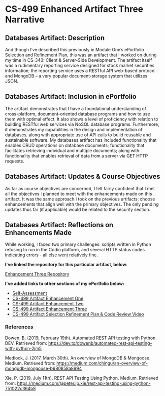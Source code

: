 # CS-499 Enhanced Artifact Three Narrative

## Databases Artifact: Description
And though I’ve described this previously in Module One’s ePortfolio Selection and Refinement Plan, this was an artifact that I worked on during my time in CS-340: Client & Server-Side Development. The artifact itself was a rudimentary reporting service designed for stock market securities information; the reporting service uses a RESTful API web-based protocol and MongoDB – a very popular document-storage system that utilizes JSON.

## Databases Artifact: Inclusion in ePortfolio
The artifact demonstrates that I have a foundational understanding of cross-platform, document-oriented database programs and how to use them with optimal effect. It also shows a level of proficiency with relation to building RESTful web services via NoSQL database programs. Furthermore, it demonstrates my capabilities in the design and implementation of databases, along with appropriate use of API calls to build reusable and sustainable software.  My databases artifact has included functionality that enables CRUD operations on database documents; functionality that facilitates retrieving individual and multiple documents; along with functionality that enables retrieval of data from a server via GET HTTP requests.

## Databases Artifact: Updates & Course Objectives
As far as course objectives are concerned, I felt fairly confident that I met all the objectives I planned to meet with the enhancements made on this artifact. It was the same approach I took on the previous artifacts: choose enhancements that align well with the primary objectives. The only pending updates thus far (if applicable) would be related to the security section.  

## Databases Artifact: Reflections on Enhancements Made
While working, I faced two primary challenges: scripts written in Python refusing to run in the Codio platform, and several HTTP status codes indicating errors - all else went relatively fine.

**I've linked the repository for this particular artifact, below:**

[Enhancement Three Repository](https://github.com/LHSYH/CS-499DataStructures)

**I've added links to other sections of my ePortfolio below:**<br>
* [Self-Assessment](https://lhsyh.github.io/SelfAssessment.html)<br>
* [CS-499 Artifact Enhancement One](https://lhsyh.github.io/CS-499ArtifactOne.html)<br>
* [CS-499 Artifact Enhancement Two](https://lhsyh.github.io/CS-499ArtifactTwo.html)<br>
* [CS-499 Artifact Enhancement Three](https://lhsyh.github.io/CS-499ArtifactThree.html)<br>
* [CS-499 Artifact Selection Refinement Plan & Code Review Video](https://lhsyh.github.io/CS-499CodeReviewVideo.html)

### References
Dowen, B. (2019, February 19th). Automated REST API testing with Python. DEV. Retrieved from: https://dev.to/dowenb/automated-rest-api-testing-with-python-2jm5

Medlock, J. (2017, March 30th). An overview of MongoDB & Mongoose. Medium. Retrieved from: https://medium.com/chingu/an-overview-of-mongodb-mongoose-b980858a8994

Xie, P. (2019, July 11th). REST API Testing Using Python. Medium. Retrieved from: https://medium.com/@peter.jp.xie/rest-api-testing-using-python-751022c364b8



